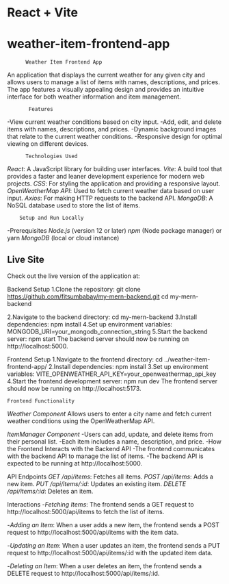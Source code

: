 # React + Vite
# weather-item-frontend-app


          Weather Item Frontend App
An application that displays the current weather for any given city and allows users to manage a list of items with names, descriptions, and prices. The app features a visually appealing design and provides an intuitive interface for both weather information and item management.


           Features
-View current weather conditions based on city input.
-Add, edit, and delete items with names, descriptions, and prices.
-Dynamic background images that relate to the current weather conditions.
-Responsive design for optimal viewing on different devices.


          Technologies Used
*React*: A JavaScript library for building user interfaces.
*Vite*: A build tool that provides a faster and leaner development experience for modern web projects.
*CSS*: For styling the application and providing a responsive layout.
*OpenWeatherMap API*: Used to fetch current weather data based on user input.
*Axios*: For making HTTP requests to the backend API.
*MongoDB*: A NoSQL database used to store the list of items.


        Setup and Run Locally
   -Prerequisites
*Node.js* (version 12 or later)
*npm* (Node package manager) or yarn
*MongoDB* (local or cloud instance)

## Live Site
Check out the live version of the application at:

Backend Setup
1.Clone the repository:
   git clone https://github.com/fitsumbabay/my-mern-backend.git
cd my-mern-backend

2.Navigate to the backend directory:
   cd my-mern-backend
3.Install dependencies:
   npm install
4.Set up environment variables:
   MONGODB_URI=your_mongodb_connection_string
5.Start the backend server:
   npm start
  The backend server should now be running on http://localhost:5000.

   Frontend Setup
1.Navigate to the frontend directory:
  cd ../weather-item-frontend-app/
2.Install dependencies:
  npm install
3.Set up environment variables:
  VITE_OPENWEATHER_API_KEY=your_openweathermap_api_key
4.Start the frontend development server:
  npm run dev
  The frontend server should now be running on http://localhost:5173.


    Frontend Functionality
*Weather Component*
Allows users to enter a city name and fetch current weather conditions using the OpenWeatherMap API.

*ItemManager Component*
-Users can add, update, and delete items from their personal list.
-Each item includes a name, description, and price.
-How the Frontend Interacts with the Backend API
-The frontend communicates with the backend API to manage the list of items. 
-The backend API is expected to be running at http://localhost:5000.

  API Endpoints
*GET /api/items*: Fetches all items.
*POST /api/items*: Adds a new item.
*PUT /api/items/:id*: Updates an existing item.
*DELETE /api/items/:id*: Deletes an item.

 Interactions
-*Fetching Items*: The frontend sends a GET request to http://localhost:5000/api/items to fetch the list of items.

-*Adding an Item*: When a user adds a new item, the frontend sends a POST request to http://localhost:5000/api/items with the item data.

-*Updating an Item*: When a user updates an item, the frontend sends a PUT request to http://localhost:5000/api/items/:id with the updated item data.

-*Deleting an Item*: When a user deletes an item, the frontend sends a DELETE request to http://localhost:5000/api/items/:id.